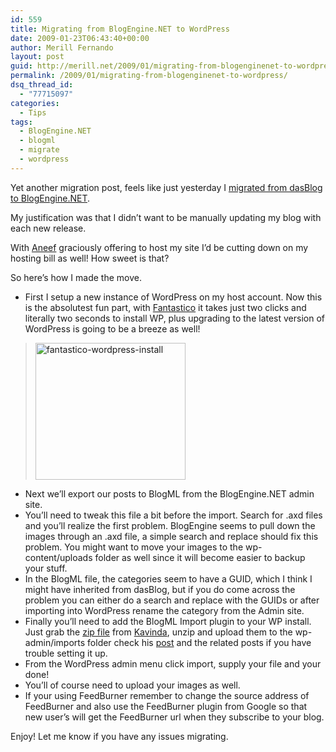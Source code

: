 ```yaml
---
id: 559
title: Migrating from BlogEngine.NET to WordPress
date: 2009-01-23T06:43:40+00:00
author: Merill Fernando
layout: post
guid: http://merill.net/2009/01/migrating-from-blogenginenet-to-wordpress/
permalink: /2009/01/migrating-from-blogenginenet-to-wordpress/
dsq_thread_id:
  - "77715097"
categories:
  - Tips
tags:
  - BlogEngine.NET
  - blogml
  - migrate
  - wordpress
---
```

Yet another migration post, feels like just yesterday I <a href="http://merill.net/2008/02/migrated-from-dasblog-to-blogenginenet/">migrated from dasBlog to BlogEngine.NET</a>.

My justification was that I didn’t want to be manually updating my blog with each new release.

With <a href="http://www.aneef.net/">Aneef</a> graciously offering to host my site I’d be cutting down on my hosting bill as well! How sweet is that?

So here’s how I made the move.
<ul>
	<li>First I setup a new instance of WordPress on my host account. Now this is the absolutest fun part, with <a href="http://cpanel-host.com/fantastico/">Fantastico</a> it takes just two clicks and literally two seconds to install WP, plus upgrading to the latest version of WordPress is going to be a breeze as well!</li>
</ul>
<blockquote><a rel="lightbox" title="Fantastico" href="https://merill.net/wp-content/uploads/2009/01/fantasticowordpressinstall.jpg"><img style="border-top-width: 0px; display: inline; border-left-width: 0px; border-bottom-width: 0px; border-right-width: 0px" title="fantastico-wordpress-install" src="https://merill.net/wp-content/uploads/2009/01/fantasticowordpressinstall-thumb.jpg" border="0" alt="fantastico-wordpress-install" width="240" height="219" /></a></blockquote>
<ul>
	<li>Next we’ll export our posts to BlogML from the BlogEngine.NET admin site.</li>
	<li>You’ll need to tweak this file a bit before the import. Search for .axd files and you’ll realize the first problem. BlogEngine seems to pull down the images through an .axd file, a simple search and replace should fix this problem. You might want to move your images to the wp-content/uploads folder as well since it will become easier to backup your stuff.</li>
	<li>In the BlogML file, the categories seem to have a GUID, which I think I might have inherited from dasBlog, but if you do come across the problem you can either do a search and replace with the GUIDs or after importing into WordPress rename the category from the Admin site.</li>
	<li>Finally you’ll need to add the BlogML Import plugin to your WP install. Just grab the <a href="http://www.kavinda.net/content/other/BlogML-WordPress-Import.zip">zip file</a> from <a href="http://www.kavinda.net">Kavinda</a>, unzip and upload them to the wp-admin/imports folder check his <a href="http://www.kavinda.net/2008/10/23/migrating-from-dasblog-to-wordpress.html">post</a> and the related posts if you have trouble setting it up.</li>
	<li>From the WordPress admin menu click import, supply your file and your done!</li>
	<li>You’ll of course need to upload your images as well.</li>
	<li>If your using FeedBurner remember to change the source address of FeedBurner and also use the FeedBurner plugin from Google so that new user’s will get the FeedBurner url when they subscribe to your blog.</li>
</ul>
Enjoy! Let me know if you have any issues migrating.